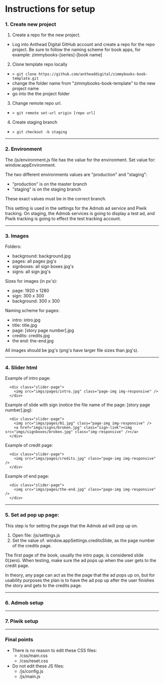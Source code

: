 # Instructions for setup

### 1. Create new project

1. Create a repo for the new project.
  * Log into Anthead Digital GitHub account and create a repo for the repo project. Be sure to follow the naming scheme for book apps, for example: zimmybooks-[series]-[book name]

2. Clone template repo locally
  * ``` > git clone https://github.com/antheaddigital/zimmybooks-book-template.git ```
  * change the folder name from "zimmybooks-book-template" to the new project name
  * go into the the project folder

3. Change remote repo url.
  * ``` > git remote set-url origin [repo url] ```

4. Create staging branch
  * ``` > git checkout -b staging ```

---

### 2. Environment

The /js/environment.js file has the value for the environment. Set value for: window.appEnvironment.

The two different environments values are "production" and "staging":

  * "production" is on the master branch
  * "staging" is on the staging branch

These exact values must be in the correct branch.

This setting is used in the settings for the Admob ad service and Piwik tracking. On staging, the Admob services is going to display a test ad, and Piwik tracking is going to effect the test tracking account.

---

### 3. Images

Folders:

  * background: background.jpg
  * pages: all pages jpg's
  * signboxes: all sign boxes jpg's
  * signs: all sign jpg's

Sizes for images (in px's):

  * page: 1920 x 1280
  * sign: 300 x 300
  * background: 300 x 300

Naming scheme for pages:

  * intro: intro.jpg
  * title: title.jpg
  * page: [story page number].jpg
  * credits: credits.jpg
  * the end: the-end.jpg

All images should be jpg's (png's have larger file sizes than jpg's).

---

### 4. Slider html

Example of intro page:

```
  <div class="slider-page">
    <img src="imgs/pages/intro.jpg" class="page-img img-responsive" />
  </div>
```

Example of slide with sign (notice the file name of the page: [story page number].jpg):

```
  <div class="slider-page">
    <img src="imgs/pages/01.jpg" class="page-img img-responsive" />
    <a href="imgs/signs/broken.jpg" class="sign-link"><img src="imgs/signboxes/broken.jpg" class="img-responsive" /></a>
  </div>
```

Example of credit page:

```
  <div class="slider-page">
    <img src="imgs/pages/credits.jpg" class="page-img img-responsive" />
  </div>
```

Example of end page:

```
  <div class="slider-page">
    <img src="imgs/pages/the-end.jpg" class="page-img img-responsive" />
  </div>
```

---

### 5. Set ad pop up page:

This step is for setting the page that the Admob ad will pop up on.

1. Open file: /js/settings.js
2. Set the value of: window.appSettings.creditsSlide, as the page number of the credits page.

The first page of the book, usually the intro page, is considered slide 0(zero). When testing, make sure the ad pops up when the user gets to the credit page.

In theory, any page can act as the the page that the ad pops up on, but for usability purposes the plan is to have the ad pop up after the user finishes the story and gets to the credits page.

---

### 6. Admob setup

---

### 7. Piwik setup

---

### Final points
* There is no reason to edit these CSS files:
  * /css/main.css
  * /css/reset.css
* Do not edit these JS files:
  * /js/config.js
  * /js/main.js
